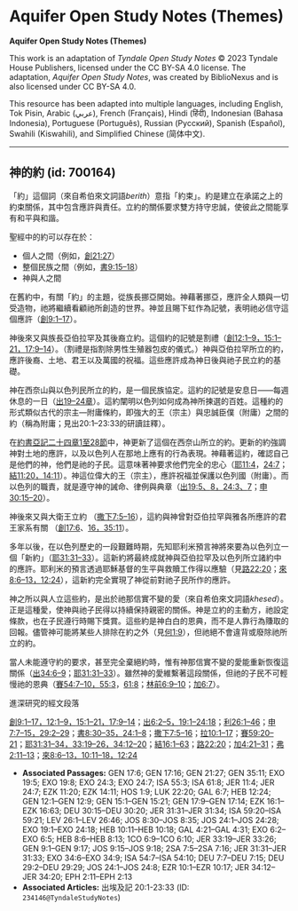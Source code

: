 # Aquifer Open Study Notes (Themes)

**Aquifer Open Study Notes (Themes)**

This work is an adaptation of *Tyndale Open Study Notes* © 2023 Tyndale House Publishers, licensed under the CC BY\-SA 4\.0 license. The adaptation, *Aquifer Open Study Notes*, was created by BiblioNexus and is also licensed under CC BY\-SA 4\.0\.

This resource has been adapted into multiple languages, including English, Tok Pisin, Arabic (عربي), French (Français), Hindi (हिंदी), Indonesian (Bahasa Indonesia), Portuguese (Português), Russian (Русский), Spanish (Español), Swahili (Kiswahili), and Simplified Chinese (简体中文).



--------------------------------

## 神的約 (id: 700164)

「約」這個詞（來自希伯來文詞語*berith*）意指「約束」。約是建立在承諾之上的約束關係，其中包含應許與責任。立約的關係要求雙方持守忠誠，使彼此之間能享有和平與和諧。

聖經中的約可以存在於：

* 個人之間（例如，[創21:27](https://ref.ly/Gen21:27)）
* 整個民族之間（例如，[書9:15–18](https://ref.ly/Josh9:15-Josh9:18)）
* 神與人之間

在舊約中，有關「約」的主題，從族長挪亞開始。神藉著挪亞，應許全人類與一切受造物，祂將繼續看顧祂所創造的世界。神並且賜下虹作為記號，表明祂必信守這個應許（[創9:1–17](https://ref.ly/Gen9:1-Gen9:17)）。

神後來又與族長亞伯拉罕及其後裔立約。這個約的記號是割禮（[創12:1–9，](https://ref.ly/Gen12:1-Gen12:9)[15:1–21，](https://ref.ly/Gen15:1-Gen15:21)[17:9–14](https://ref.ly/Gen17:9-Gen17:14)）。（割禮是指割除男性生殖器包皮的儀式。）神與亞伯拉罕所立的約，應許後裔、土地、君王以及萬國的祝福。這些應許成為神日後與祂子民立約的基礎。

神在西奈山與以色列民所立的約，是一個民族協定。這約的記號是安息日——每週休息的一日（[出19–24章](https://ref.ly/Exod19:1-Exod24:18)）。這約闡明以色列如何成為神所揀選的百姓。這種約的形式類似古代的宗主—附庸條約，即強大的王（宗主）與忠誠臣僕（附庸）之間的約（稱為附庸；見出20:1–23:33的研讀註釋）。

在[約書亞記二十四章1至28節](https://ref.ly/Josh24:1-Josh24:28)中，神更新了這個在西奈山所立的約。更新的約強調神對土地的應許，以及以色列人在那地上應有的行為表現。神藉著這約，確認自己是他們的神，他們是祂的子民。這意味著神要求他們完全的忠心（[耶11:4](https://ref.ly/Jer11:4)，[24:7](https://ref.ly/Jer24:7)；[結11:20，](https://ref.ly/Ezek11:20)[14:11](https://ref.ly/Ezek14:11)）。神這位偉大的王（宗主），應許祝福並保護以色列國（附庸）。而以色列的職責，就是遵守神的誡命、律例與典章（[出19:5、](https://ref.ly/Exod19:5)[8，](https://ref.ly/Exod19:8)[24:3、](https://ref.ly/Exod24:3)[7](https://ref.ly/Exod24:7)；[申30:15–20](https://ref.ly/Deut30:15-Deut30:20)）。

神後來又與大衛王立約 （[撒下7:5–16](https://ref.ly/2Sam7:5-2Sam7:16)），這約與神曾對亞伯拉罕與雅各所應許的君王家系有關 （[創17:6](https://ref.ly/Gen17:6)、[16，](https://ref.ly/Gen17:16)[35:11](https://ref.ly/Gen35:11)）。

多年以後，在以色列歷史的一段艱難時期，先知耶利米預言神將來要為以色列立一個「新約」（[耶31:31–33](https://ref.ly/Jer31:31-Jer31:33)）。這新約將最終成就神與亞伯拉罕及以色列所立諸約中的應許。耶利米的預言透過耶穌基督的生平與救贖工作得以應驗（見[路22:20](https://ref.ly/Luke22:20)；[來8:6–13，](https://ref.ly/Heb8:6-Heb8:13)[12:24](https://ref.ly/Heb12:24)），這新約完全實現了神從前對祂子民所作的應許。

神之所以與人立這些約，是出於祂那信實不變的愛（來自希伯來文詞語*khesed*）。正是這種愛，使神與祂子民得以持續保持親密的關係。神是立約的主動方，祂設定條款，也在子民遵行時賜下獎賞。這些約是神白白的恩典，而不是人靠行為賺取的回報。儘管神可能將某些人排除在約之外（見[何1:9](https://ref.ly/Hos1:9)），但祂絕不會違背或廢除祂所立的約。

當人未能遵守約的要求，甚至完全棄絕約時，惟有神那信實不變的愛能重新恢復這關係（[出34:6–9](https://ref.ly/Exod34:6-Exod34:9)；[耶31:31–33](https://ref.ly/Jer31:31-Jer31:33)）。雖然神的愛維繫著這段關係，但祂的子民不可輕慢祂的恩典（[賽54:7–10，](https://ref.ly/Isa54:7-Isa54:10)[55:3](https://ref.ly/Isa55:3)，[61:8](https://ref.ly/Isa61:8)；[林前6:9–10](https://ref.ly/1Cor6:9-1Cor6:10)；[加6:7](https://ref.ly/Gal6:7)）。

進深研究的經文段落

[創9:1–17，](https://ref.ly/Gen9:1-Gen9:17)[12:1–9，](https://ref.ly/Gen12:1-Gen12:9)[15:1–21，](https://ref.ly/Gen15:1-Gen15:21)[17:9–14](https://ref.ly/Gen17:9-Gen17:14)；[出6:2–5，](https://ref.ly/Exod6:2-Exod6:5)[19:1–24:18](https://ref.ly/Exod19:1-Exod24:18)；[利26:1–46](https://ref.ly/Lev26:1-Lev26:46)；[申7:7–15，](https://ref.ly/Deut7:7-Deut7:15)[29:2–29](https://ref.ly/Deut29:2-Deut29:29)；[書8:30–35，](https://ref.ly/Josh8:30-Josh8:35)[24:1–8](https://ref.ly/Josh24:1-Josh24:8)；[撒下7:5–16](https://ref.ly/2Sam7:5-2Sam7:16)；[拉10:1–17](https://ref.ly/Ezra10:1-Ezra10:17)；[賽59:20–21](https://ref.ly/Isa59:20-Isa59:21)；[耶31:31–34，](https://ref.ly/Jer31:31-Jer31:34)[33:19–26，](https://ref.ly/Jer33:19-Jer33:26)[34:12–20](https://ref.ly/Jer34:12-Jer34:20)；[結16:1–63](https://ref.ly/Ezek16:1-Ezek16:63)；[路22:20](https://ref.ly/Luke22:20)；[加4:21–31](https://ref.ly/Gal4:21-Gal4:31)；[弗2:11–13](https://ref.ly/Eph2:11-Eph2:13)；[來8:6–13，](https://ref.ly/Heb8:6-Heb8:13)[10:11–18，](https://ref.ly/Heb10:11-Heb10:18)[12:24](https://ref.ly/Heb12:24)

* **Associated Passages:** GEN 17:6; GEN 17:16; GEN 21:27; GEN 35:11; EXO 19:5; EXO 19:8; EXO 24:3; EXO 24:7; ISA 55:3; ISA 61:8; JER 11:4; JER 24:7; EZK 11:20; EZK 14:11; HOS 1:9; LUK 22:20; GAL 6:7; HEB 12:24; GEN 12:1–GEN 12:9; GEN 15:1–GEN 15:21; GEN 17:9–GEN 17:14; EZK 16:1–EZK 16:63; DEU 30:15–DEU 30:20; JER 31:31–JER 31:34; ISA 59:20–ISA 59:21; LEV 26:1–LEV 26:46; JOS 8:30–JOS 8:35; JOS 24:1–JOS 24:28; EXO 19:1–EXO 24:18; HEB 10:11–HEB 10:18; GAL 4:21–GAL 4:31; EXO 6:2–EXO 6:5; HEB 8:6–HEB 8:13; 1CO 6:9–1CO 6:10; JER 33:19–JER 33:26; GEN 9:1–GEN 9:17; JOS 9:15–JOS 9:18; 2SA 7:5–2SA 7:16; JER 31:31–JER 31:33; EXO 34:6–EXO 34:9; ISA 54:7–ISA 54:10; DEU 7:7–DEU 7:15; DEU 29:2–DEU 29:29; JOS 24:1–JOS 24:8; EZR 10:1–EZR 10:17; JER 34:12–JER 34:20; EPH 2:11–EPH 2:13
* **Associated Articles:** 出埃及記 20:1-23:33 (ID: `234146@TyndaleStudyNotes`)

